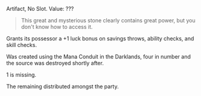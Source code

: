 Artifact, No Slot.
Value: ???


>This great and mysterious stone clearly contains great power, but you don't know how to access it.

Grants its possessor a +1 luck bonus on savings throws, ability checks, and skill checks.

Was created using the Mana Conduit in the Darklands, four in number and the source was destroyed shortly after.

1 is missing.

The remaining distributed amongst the party.

